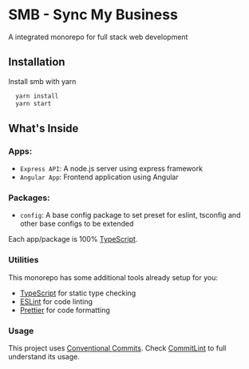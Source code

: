 
# SMB - Sync My Business

A integrated monorepo for full stack web development


## Installation

Install smb with yarn

```bash
  yarn install
  yarn start
```
    
## What's Inside

### Apps:

- `Express API`: A node.js server using express framework
- `Angular App`: Frontend application using Angular 

### Packages:

- `config`: A base config package to set preset for eslint, tsconfig and other base configs to be extended

Each app/package is 100% [TypeScript](https://www.typescriptlang.org/).

### Utilities

This monorepo has some additional tools already setup for you:

- [TypeScript](https://www.typescriptlang.org/) for static type checking
- [ESLint](https://eslint.org/) for code linting
- [Prettier](https://prettier.io) for code formatting

### Usage

This project uses [Conventional Commits](https://www.conventionalcommits.org/en/v1.0.0/). Check [CommitLint](https://commitlint.js.org/#/) to full understand its usage.
